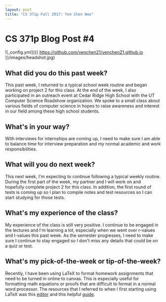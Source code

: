 ```yaml
---
layout: post
title: "CS 371p Fall 2017: Yen Chen Wee"
---
```

# CS 371p Blog Post #4


![_config.yml]({{ https://github.com/yenchen21/yenchen21.github.io }}/images/headshot.jpg)


## What did you do this past week?
This past week, I returned to a typical school week routine and began working on
project 2 for this class. At the end of the week, I also participated in an outreach
event at Cedar Ridge High School with the UT Computer Science Roadshow organization. We spoke to a small class about various fields of computer science in hopes to raise awareness and interest in our field among these high school students.  

## What's in your way?
With interviews for internships are coming up, I need to make sure I am able to 
balance time for interview preparation and my normal academic and work responsibilities. 
## What will you do next week?
This next week, I'm expecting to continue following a typical weekly routine. During the first part of the week, my partner and I will work on and hopefully complete project 2 for this class. In addition, the first round of tests is coming up so I plan to
compile notes and test resources so I can start studying for those tests.
## What's my experience of the class?
My experience of the class is still very positive. I continue to be engaged in the lectures and I'm learning a lot, especially when we went over r-values and l-values this past week. As the semester progresses, I need to make sure I continue to stay engaged so I
don't miss any details that could be on a quiz or test. 
## What's my pick-of-the-week or tip-of-the-week?
Recently, I have been using LaTeX to format homework assignments that need to be turned 
in online to canvas. This is especially useful for formatting math equations or proofs that are difficult to format in a normal word processor. The resources that I referred to when I first starting using LaTeX was this [editor](overleaf.com) and this helpful [guide](https://www.cs.princeton.edu/courses/archive/spr10/cos433/Latex/latex-guide.pdf).
